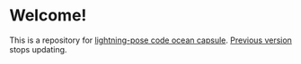 # Welcome!

This is a repository for [lightning-pose code ocean capsule](https://codeocean.allenneuraldynamics.org/capsule/0585042/tree).
[Previous version](https://codeocean.allenneuraldynamics.org/capsule/5949595/tree) stops updating.
